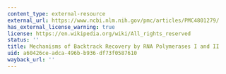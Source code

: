 ```yaml
---
content_type: external-resource
external_url: https://www.ncbi.nlm.nih.gov/pmc/articles/PMC4801279/
has_external_license_warning: true
license: https://en.wikipedia.org/wiki/All_rights_reserved
status: ''
title: Mechanisms of Backtrack Recovery by RNA Polymerases I and II
uid: a60426ce-adca-496b-b936-df73f0587610
wayback_url: ''
---
```

